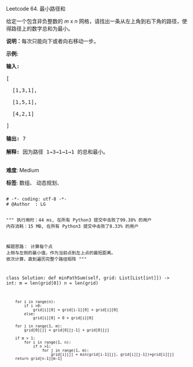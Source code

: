 Leetcode 64. 最小路径和
<p>给定一个包含非负整数的 <em>m</em>&nbsp;x&nbsp;<em>n</em>&nbsp;网格，请找出一条从左上角到右下角的路径，使得路径上的数字总和为最小。</p>


<p><strong>说明：</strong>每次只能向下或者向右移动一步。</p>



<p><strong>示例:</strong></p>



<pre><strong>输入:</strong>

[

&nbsp; [1,3,1],

  [1,5,1],

  [4,2,1]

]

<strong>输出:</strong> 7

<strong>解释:</strong> 因为路径 1&rarr;3&rarr;1&rarr;1&rarr;1 的总和最小。

</pre>





 **难度**: Medium



 **标签**: 数组、 动态规划、 





<div class="hcb_wrap">
<pre class="prism undefined-numbers lang-python" data-lang="Python"><code>
# -*- coding: utf-8 -*-
# @Author  : LG

"""
执行用时：44 ms, 在所有 Python3 提交中击败了99.38% 的用户
内存消耗：15 MB, 在所有 Python3 提交中击败了8.33% 的用户

解题思路：
    计算每个点 上侧与左侧的最小值，作为当前点到左上点的最短距离。
    依次计算，直到遍历完整个路径矩阵
"""

class Solution:
    def minPathSum(self, grid: List[List[int]]) -> int:
        m = len(grid[0])
        n = len(grid)

        for i in range(n):
            if i >0:
                grid[i][0] = grid[i-1][0] + grid[i][0]
            else:
                grid[i][0] = 0 + grid[i][0]

        for j in range(1, m):
            grid[0][j] = grid[0][j-1] + grid[0][j]

        if m > 1:
            for i in range(1, n):
                if n >1:
                    for j in range(1, m):
                        grid[i][j] = min(grid[i-1][j], grid[i][j-1])+grid[i][j]
        return grid[n-1][m-1]


</code></pre></div>
